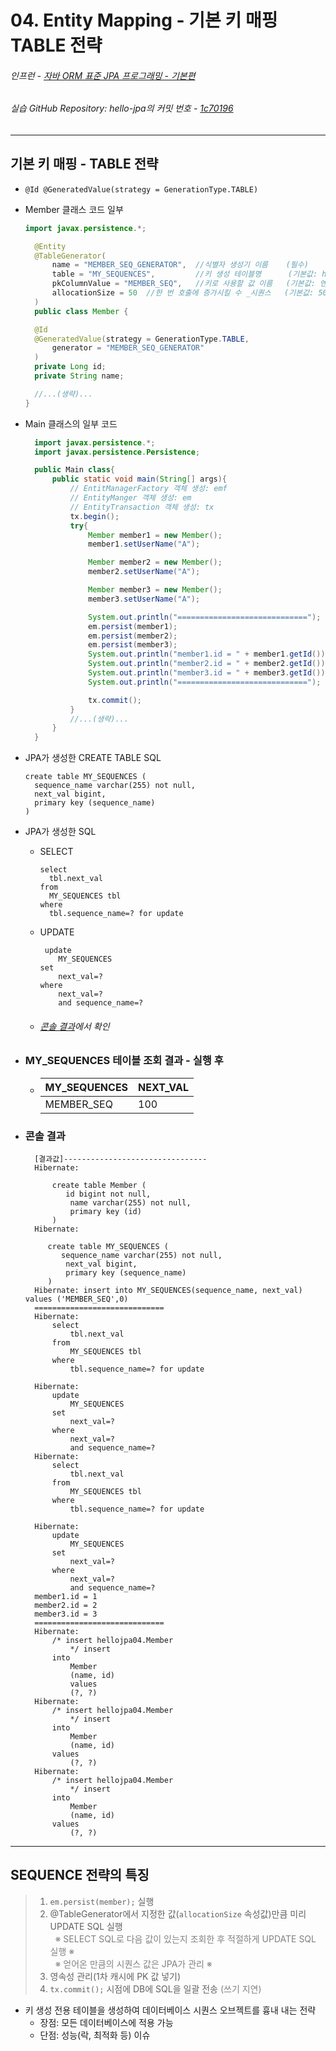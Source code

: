 # 04. Entity Mapping - 기본 키 매핑 TABLE 전략
###### 인프런 - [자바 ORM 표준 JPA 프로그래밍 - 기본편](https://www.inflearn.com/course/ORM-JPA-Basic)
###### 실습 GitHub Repository: hello-jpa의 커밋 번호 - [1c70196](https://github.com/EunseongHeo/hello-jpa/commit/1c701969164fda6dcfd0ec717dedd309914b536f)

***
## 기본 키 매핑 - TABLE 전략
- `@Id @GeneratedValue(strategy = GenerationType.TABLE)`
- Member 클래스 코드 일부
  ```java
  import javax.persistence.*;

    @Entity
    @TableGenerator(
        name = "MEMBER_SEQ_GENERATOR",  //식별자 생성기 이름    (필수)
        table = "MY_SEQUENCES",         //키 생성 테이블명      (기본값: hibernate_sequences)
        pkColumnValue = "MEMBER_SEQ",   //키로 사용할 값 이름   (기본값: 엔티티 이름)
        allocationSize = 50  //한 번 호출에 증가시킬 수 _시퀀스   (기본값: 50)
    )
    public class Member {

    @Id
    @GeneratedValue(strategy = GenerationType.TABLE,
        generator = "MEMBER_SEQ_GENERATOR"
    )
    private Long id;
    private String name;
  
    //...(생략)...
  }
  ```

- Main 클래스의 일부 코드
  ```java
    import javax.persistence.*;
    import javax.persistence.Persistence;
  
    public Main class{
        public static void main(String[] args){
            // EntitManagerFactory 객체 생성: emf
            // EntityManger 객체 생성: em
            // EntityTransaction 객체 생성: tx
            tx.begin();
            try{
                Member member1 = new Member();
                member1.setUserName("A");

                Member member2 = new Member();
                member2.setUserName("A");

                Member member3 = new Member();
                member3.setUserName("A");

                System.out.println("=============================");
                em.persist(member1);
                em.persist(member2);
                em.persist(member3);
                System.out.println("member1.id = " + member1.getId());
                System.out.println("member2.id = " + member2.getId());
                System.out.println("member3.id = " + member3.getId());
                System.out.println("=============================");
  
                tx.commit();
            } 
            //...(생략)...
        }
    }
  ```
- JPA가 생성한 CREATE TABLE SQL
  ```h2
  create table MY_SEQUENCES (
    sequence_name varchar(255) not null,
    next_val bigint,
    primary key (sequence_name)
  )
  ```
- JPA가 생성한 SQL
    - SELECT
      ```h2
      select
        tbl.next_val
      from
        MY_SEQUENCES tbl
      where
        tbl.sequence_name=? for update
      ```
    - UPDATE
      ```h2
       update
          MY_SEQUENCES
      set
          next_val=?  
      where
          next_val=?
          and sequence_name=?
      ```
    - ###### <a href="#console">콘솔 결과</a>에서 확인

- ### MY_SEQUENCES 테이블 조회 결과 - 실행 후
    - | MY_SEQUENCES | NEXT_VAL |
      |--------------|----------|
      | MEMBER_SEQ   | 100      |


- ### <span id="console">콘솔 결과</span>
  ```
    [결과값]--------------------------------
    Hibernate: 
        
        create table Member (
           id bigint not null,
            name varchar(255) not null,
            primary key (id)
        )
    Hibernate: 
    
       create table MY_SEQUENCES (
          sequence_name varchar(255) not null,
           next_val bigint,
           primary key (sequence_name)
       )
    Hibernate: insert into MY_SEQUENCES(sequence_name, next_val) values ('MEMBER_SEQ',0)
    =============================
    Hibernate:
        select
            tbl.next_val
        from
            MY_SEQUENCES tbl
        where
            tbl.sequence_name=? for update
    
    Hibernate:
        update
            MY_SEQUENCES
        set
            next_val=?  
        where
            next_val=?
            and sequence_name=?
    Hibernate:
        select
            tbl.next_val
        from
            MY_SEQUENCES tbl
        where
            tbl.sequence_name=? for update
    
    Hibernate:
        update
            MY_SEQUENCES
        set
            next_val=?  
        where
            next_val=?
            and sequence_name=?
    member1.id = 1
    member2.id = 2
    member3.id = 3
    =============================
    Hibernate:
        /* insert hellojpa04.Member
            */ insert
        into
            Member
            (name, id)
            values
            (?, ?)
    Hibernate:
        /* insert hellojpa04.Member
            */ insert
        into
            Member
            (name, id)
        values
            (?, ?)
    Hibernate:
        /* insert hellojpa04.Member
            */ insert
        into
            Member
            (name, id)
        values
            (?, ?)
  ```

***
## SEQUENCE 전략의 특징
> 1. `em.persist(member);` 실행
> 2. @TableGenerator에서 지정한 값(`allocationSize` 속성값)만큼 미리 UPDATE SQL 실행 
  </br>&nbsp;&nbsp;<font style="color:gray;">※ SELECT SQL로 다음 값이 있는지 조회한 후 적절하게 UPDATE SQL 실행 ※</font>
  </br>&nbsp;&nbsp;<font style="color:gray;">※ 얻어온 만큼의 시퀀스 값은 JPA가 관리 ※</font>
> 3. 영속성 관리(1차 캐시에 PK 값 넣기)
> 4. `tx.commit();` 시점에 DB에 SQL을 일괄 전송 <font style="color:gray;">(쓰기 지연)</font>

- 키 생성 전용 테이블을 생성하여 데이터베이스 시퀀스 오브젝트를 흉내 내는 전략
  - 장점: 모든 데이터베이스에 적용 가능
  - 단점: 성능(락, 최적화 등) 이슈
